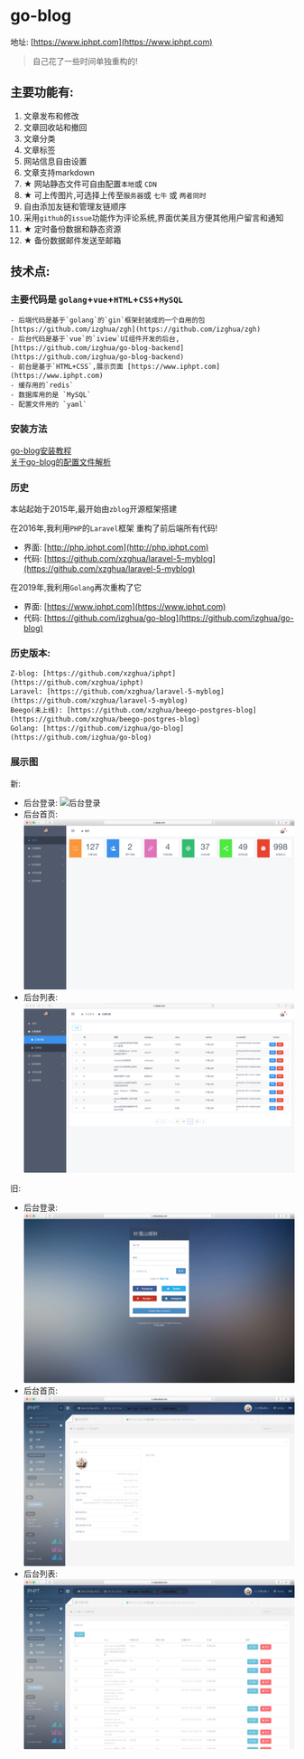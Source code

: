 # go-blog

地址: [https://www.iphpt.com](https://www.iphpt.com)

> 自己花了一些时间单独重构的!

## 主要功能有:

1. 文章发布和修改
2. 文章回收站和撤回
3. 文章分类
4. 文章标签
5. 网站信息自由设置
6. 文章支持markdown
7. ★ 网站静态文件可自由配置`本地`或 `CDN`
8. ★ 可上传图片,可选择上传至`服务器`或 `七牛` 或 `两者同时`
9. 自由添加友链和管理友链顺序
10. 采用`github`的`issue`功能作为评论系统,界面优美且方便其他用户留言和通知
11. ★ 定时备份数据和静态资源
12. ★ 备份数据邮件发送至邮箱

## 技术点:

###  主要代码是 `golang`+`vue`+`HTML`+`CSS`+`MySQL`

    - 后端代码是基于`golang`的`gin`框架封装成的一个自用的包  [https://github.com/izghua/zgh](https://github.com/izghua/zgh)
    - 后台代码是基于`vue`的`iview`UI组件开发的后台, [https://github.com/izghua/go-blog-backend](https://github.com/izghua/go-blog-backend)
    - 前台是基于`HTML+CSS`,展示页面 [https://www.iphpt.com](https://www.iphpt.com)
    - 缓存用的`redis`
    - 数据库用的是 `MySQL`
    - 配置文件用的 `yaml`
    
### 安装方法

[go-blog安装教程](https://www.iphpt.com/detail/130)    
[关于go-blog的配置文件解析](https://www.iphpt.com/detail/131)
    
### 历史

本站起始于2015年,最开始由`zblog`开源框架搭建

在2016年,我利用`PHP`的`Laravel`框架 重构了前后端所有代码!

 - 界面: [http://php.iphpt.com](http://php.iphpt.com)
 - 代码: [https://github.com/xzghua/laravel-5-myblog](https://github.com/xzghua/laravel-5-myblog)

在2019年,我利用`Golang`再次重构了它

 - 界面: [https://www.iphpt.com](https://www.iphpt.com)
 - 代码: [https://github.com/izghua/go-blog](https://github.com/izghua/go-blog)

### 历史版本:

    Z-blog: [https://github.com/xzghua/iphpt](https://github.com/xzghua/iphpt)
    Laravel: [https://github.com/xzghua/laravel-5-myblog](https://github.com/xzghua/laravel-5-myblog)
    Beego(未上线): [https://github.com/xzghua/beego-postgres-blog](https://github.com/xzghua/beego-postgres-blog)
    Golang: [https://github.com/izghua/go-blog](https://github.com/izghua/go-blog)
    
### 展示图        
 
新:

   - 后台登录: ![后台登录](./static/uploads/images/bc-login.png)
   - 后台首页: ![后台首页](./static/uploads/images/bc-home.png)
   - 后台列表: ![后台列表](./static/uploads/images/bc-post.png)

旧:

   - 后台登录: ![后台登录](./static/uploads/images/old-bc-login.png)
   - 后台首页: ![后台首页](./static/uploads/images/old-bc-home.png)
   - 后台列表: ![后台列表](./static/uploads/images/old-bc-post.png)



 
